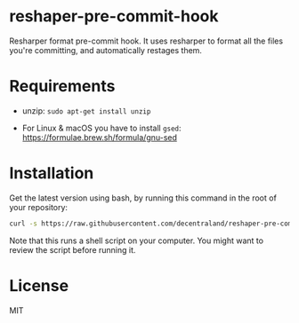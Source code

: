 # reshaper-pre-commit-hook
Resharper format pre-commit hook. It uses resharper to format all the files you're committing, and automatically restages them.

# Requirements
- unzip: `sudo apt-get install unzip`

- For Linux & macOS you have to install `gsed`: https://formulae.brew.sh/formula/gnu-sed

# Installation
Get the latest version using bash, by running this command in the root of your repository:
```bash
curl -s https://raw.githubusercontent.com/decentraland/reshaper-pre-commit-hook/master/install-git-hook.sh | bash
```
Note that this runs a shell script on your computer. You might want to review the script before running it.

# License
MIT
